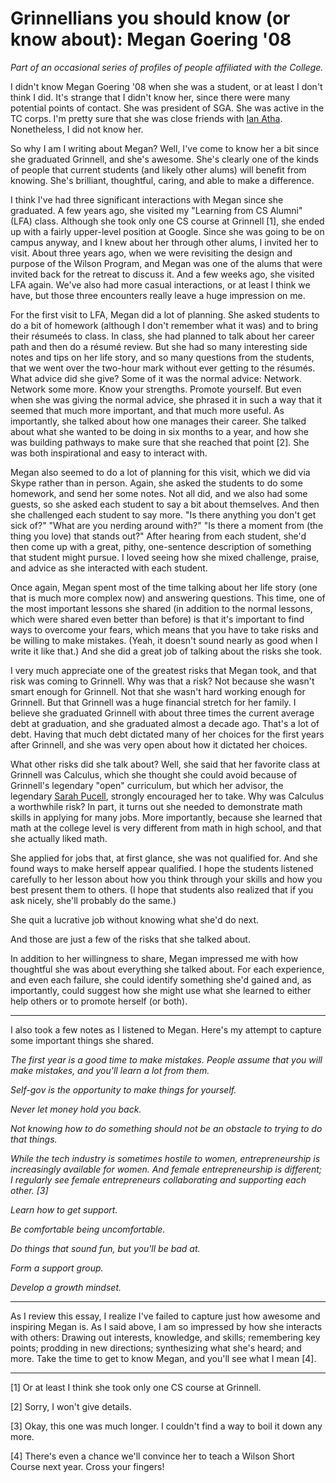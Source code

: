 Grinnellians you should know (or know about): Megan Goering '08
===============================================================

*Part of an occasional series of profiles of people affiliated with
the College.*

I didn't know Megan Goering '08 when she was a student, or at least I
don't think I did.  It's strange that I didn't know her, since there were
many potential points of contact.  She was president of SGA.  She was
active in the TC corps.  I'm pretty sure that she was close friends with
[Ian Atha](ian-atha.html).  Nonetheless, I did not know her.

So why I am I writing about Megan?  Well, I've come to know her a bit
since she graduated Grinnell, and she's awesome.  She's clearly one
of the kinds of people that current students (and likely other alums)
will benefit from knowing.  She's brilliant, thoughtful, caring, and
able to make a difference.  

I think I've had three significant interactions with Megan since she
graduated.  A few years ago, she visited my "Learning from CS Alumni"
(LFA) class.  Although she took only one CS course at Grinnell [1],
she ended up with a fairly upper-level position at Google.  Since she
was going to be on campus anyway, and I knew about her through other
alums, I invited her to visit.  About three years ago, when we were
revisiting the design and purpose of the Wilson Program, and Megan was
one of the alums that were invited back for the retreat to discuss it.
And a few weeks ago, she visited LFA again.  We've also had more casual
interactions, or at least I think we have, but those three encounters
really leave a huge impression on me.

For the first visit to LFA, Megan did a lot of planning. She asked
students to do a bit of homework (although I don't remember what it was)
and to bring their r&eacute;sume&eacute;s to class.  In class, she had
planned to talk about her career path and then do a r&eacute;sum&eacute;
review.  But she had so many interesting side notes and tips on her life
story, and so many questions from the students, that we went over the
two-hour mark without ever getting to the r&eacute;sum&eacute;s.  What
advice did she give?  Some of it was the normal advice: Network.  Network
some more.  Know your strengths.  Promote yourself.  But even when she
was giving the normal advice, she phrased it in such a way that it seemed
that much more important, and that much more useful.  As importantly,
she talked about how one manages their career.  She talked about what she
wanted to be doing in six months to a year, and how she was building 
pathways to make sure that she reached that point [2].  She was both 
inspirational and easy to interact with.

Megan also seemed to do a lot of planning for this visit, which we did
via Skype rather than in person.  Again, she asked the students to do
some homework, and send her some notes.  Not all did, and we also had some
guests, so she asked each student to say a bit about themselves.  And then
she challenged each student to say more.  "Is there anything you don't get
sick of?"  "What are you nerding around with?"  "Is there a moment from
(the thing you love) that stands out?"  After hearing from each student,
she'd then come up with a great, pithy, one-sentence description of
something that student might pursue.    I loved seeing how she mixed
challenge, praise, and advice as she interacted with each student.

Once again, Megan spent most of the time talking about her life story
(one that is much more complex now) and answering questions.  This time,
one of the most important lessons she shared (in addition to the normal
lessons, which were shared even better than before) is that it's important
to find ways to overcome your fears, which means that you have to take
risks and be willing to make mistakes.  (Yeah, it doesn't sound nearly
as good when I write it like that.)  And she did a great job of talking
about the risks she took.

I very much appreciate one of the greatest risks that Megan took, and
that risk was coming to Grinnell.  Why was that a risk?  Not because
she wasn't smart enough for Grinnell.  Not that she wasn't hard working
enough for Grinnell.  But that Grinnell was a huge financial stretch
for her family.  I believe she graduated Grinnell with about three
times the current average debt at graduation, and she graduated almost
a decade ago.  That's a lot of debt.    Having that much debt dictated
many of her choices for the first years after Grinnell, and she was very
open about how it dictated her choices.

What other risks did she talk about?  Well, she said that her favorite
class at Grinnell was Calculus, which she thought she could avoid
because of Grinnell's legendary "open" curriculum, but which her advisor,
the legendary [Sarah Pucell](sarah-purcell.html), strongly encouraged
her to take.  Why was Calculus a worthwhile risk?  In part, it turns
out she needed to demonstrate math skills in applying for many jobs.
More importantly, because she learned that math at the college level is
very different from math in high school, and that she actually liked math.

She applied for jobs that, at first glance, she was not qualified for.
And she found ways to make herself appear qualified.  I hope the students
listened carefully to her lesson about how you think through your skills
and how you best present them to others.  (I hope that students also
realized that if you ask nicely, she'll probably do the same.)

She quit a lucrative job without knowing what she'd do next.

And those are just a few of the risks that she talked about.

In addition to her willingness to share, Megan impressed me with
how thoughtful she was about everything she talked about.  For each
experience, and even each failure, she could identify something she'd
gained and, as importantly, could suggest how she might use what she
learned to either help others or to promote herself (or both).

---

I also took a few notes as I listened to Megan.  Here's my attempt
to capture some important things she shared.

*The first year is a good time to make mistakes.  People assume that
you will make mistakes, and you'll learn a lot from them.*

*Self-gov is the opportunity to make things for yourself.*

*Never let money hold you back.*

*Not knowing how to do something should not be an obstacle to trying
to do that things.*

*While the tech industry is sometimes hostile to women, entrepreneurship
is increasingly available for women.  And female entrepreneurship is
different; I regularly see female entrepreneurs collaborating and 
supporting each other. [3]*

*Learn how to get support.*

*Be comfortable being uncomfortable.*

*Do things that sound fun, but you'll be bad at.*

*Form a support group.*

*Develop a growth mindset.*

---

As I review this essay, I realize I've failed to capture just how awesome
and inspiring Megan is.  As I said above, I am so impressed by how she
interacts with others: Drawing out interests, knowledge, and skills;
remembering key points; prodding in new directions; synthesizing
what she's heard; and more.  Take the time to get to know Megan, and
you'll see what I mean [4].

---

[1] Or at least I think she took only one CS course at Grinnell.

[2] Sorry, I won't give details.

[3] Okay, this one was much longer.  I couldn't find a way to boil it
down any more.

[4] There's even a chance we'll convince her to teach a Wilson Short Course
next year.  Cross your fingers!
